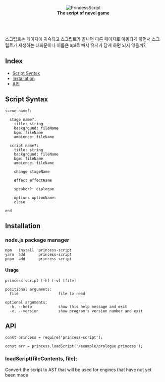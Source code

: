 <div align="center">

<br><br>

![PrincessScript](https://github.com/everyt/princess-script/assets/80094147/415659a9-7876-4a87-a55d-85d9480151e2) <br><b>The script of novel game</b><br><br><br><br>

</div>

스크립트는 페이지에 귀속되고 스크립트가 끝나면 다른 페이지로 이동되게 하면서
스크립트가 재생하는 대화문이나 이름은 api로 빼서 유저가 담게 하면 되지 않을까?

## Index

- [Script Syntax](#script-syntax)
- [Installation](#installation)
- [API](#api)

## Script Syntax

```
scene name?:

  stage name?:
    title: string
    background: fileName
    bgm: fileName
    ambience: fileName

  script name?:
    title: string
    background: fileName
    bgm: fileName
    ambience: fileName

    change stageName

    effect effectName

    speaker?: dialogue

    options optionName:
    close

end
```

## Installation

### node.js package manager

```
npm   install  princess-script
yarn  add      princess-script
pnpm  add      princess-script
```

#### Usage

```
princess-script [-h] [-v] [file]

positional arguments:
  file                  file to read

optional arguments:
  -h, --help            show this help message and exit
  -v, --version         show program's version number and exit
```

## API

```
const princess = require('princess-script');

const arr = princess.loadScript('/example/prologue.princess');
```

### loadScript(fileContents, file);

Convert the script to AST that will be used for engines that have not yet been made
